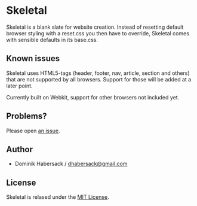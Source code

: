 # Skeletal

Skeletal is a blank slate for website creation. Instead of resetting default browser styling with a reset.css you then have to override, Skeletal comes with sensible defaults in its base.css.


## Known issues

Skeletal uses HTML5-tags (header, footer, nav, article, section and others) that are not supported by all browsers. Support for those will be added at a later point.

Currently built on Webkit, support for other browsers not included yet.


## Problems?

Please open [an issue][issues].


## Author

* Dominik Habersack / <dhabersack@gmail.com>


## License

Skeletal is relased under the [MIT License][license].


[issues]: http://github.com/dhabersack/skeletal/issues
[license]: http://github.com/dhabersack/skeletal/blob/master/LICENSE
